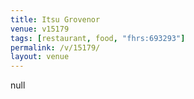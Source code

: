 ```yaml
---
title: Itsu Grovenor
venue: v15179
tags: [restaurant, food, "fhrs:693293"]
permalink: /v/15179/
layout: venue
---
```

null